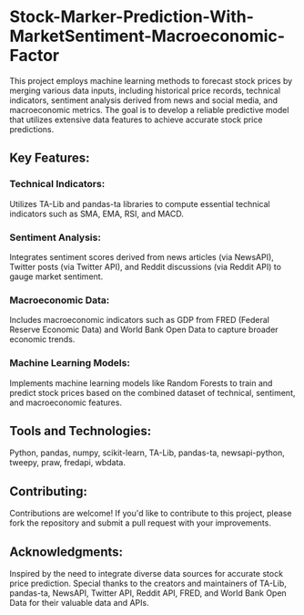 
# Stock-Marker-Prediction-With-MarketSentiment-Macroeconomic-Factor

This project employs machine learning methods to forecast stock prices by merging various data inputs, including historical price records, technical indicators, sentiment analysis derived from news and social media, and macroeconomic metrics. The goal is to develop a reliable predictive model that utilizes extensive data features to achieve accurate stock price predictions.

## Key Features:
### Technical Indicators: 
Utilizes TA-Lib and pandas-ta libraries to compute essential technical indicators such as SMA, EMA, RSI, and MACD.
### Sentiment Analysis: 
Integrates sentiment scores derived from news articles (via NewsAPI), Twitter posts (via Twitter API), and Reddit discussions (via Reddit API) to gauge market sentiment.
### Macroeconomic Data: 
Includes macroeconomic indicators such as GDP from FRED (Federal Reserve Economic Data) and World Bank Open Data to capture broader economic trends.
### Machine Learning Models: 
Implements machine learning models like Random Forests to train and predict stock prices based on the combined dataset of technical, sentiment, and macroeconomic features.

## Tools and Technologies:
Python, pandas, numpy, scikit-learn, TA-Lib, pandas-ta, newsapi-python, tweepy, praw, fredapi, wbdata.

## Contributing:
Contributions are welcome! If you'd like to contribute to this project, please fork the repository and submit a pull request with your improvements.

## Acknowledgments:
Inspired by the need to integrate diverse data sources for accurate stock price prediction.
Special thanks to the creators and maintainers of TA-Lib, pandas-ta, NewsAPI, Twitter API, Reddit API, FRED, and World Bank Open Data for their valuable data and APIs.






